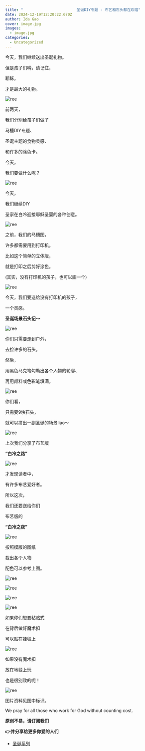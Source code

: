 ```yaml
---
title: "                        圣诞DIY专题 - 布艺和石头都在欢唱"
date: 2024-12-19T12:20:22.670Z
author: Ida Gao
cover: image.jpg
images:
  - image.jpg
categories:
  - Uncategorized
---
```


今天，我们继续送出圣诞礼物。

<!--more-->

但是孩子们呐，请记住，

耶稣，

才是最大的礼物。

![ree](https://static.wixstatic.com/media/ec8b63_190fdfceb0034ca18b73a8c129ab6d66~mv2.jpg)

前两天，

我们分别给孩子们做了

马槽DIY专题、

圣诞主题的食物灵感、

和许多的涂色卡。

今天，

我们要做什么呢？

![ree](https://static.wixstatic.com/media/ec8b63_0a62323afa9c4be7b8b4eafa7359149f~mv2.jpg)

今天，

我们继续DIY

圣家在白冷迎接耶稣圣婴的各种创意。

![ree](https://static.wixstatic.com/media/ec8b63_7428fcabbfd3463abb0c33f91ba1b361~mv2.jpg)

之前，我们的马槽图，

许多都需要用到打印机。

比如这个简单的立体版，

就是打印之后剪好涂色。

(其实，没有打印机的孩子，也可以画一个)

![ree](https://static.wixstatic.com/media/ec8b63_8b071053dba64dd4817b58296eff4a68~mv2.jpg)

今天，我们要送给没有打印机的孩子，

一个灵感。

**圣诞场景石头记～**

![ree](https://static.wixstatic.com/media/ec8b63_6323eabc23e44e759e1689b2d25bee32~mv2.jpg)

你们只需要走到户外，

去捡许多的石头。

然后，

用黑色马克笔勾勒出各个人物的轮廓、

再用颜料或色彩笔填满。

![ree](https://static.wixstatic.com/media/ec8b63_71ba991c04a64df58b35e4a4e4ac1e02~mv2.jpg)

你们看，

只需要9块石头，

就可以拼出一副圣诞的场景liao～

![ree](https://static.wixstatic.com/media/ec8b63_4a1b5af624734ceeb51de68f78cc6d29~mv2.jpg)

上次我们分享了布艺版

**“白冷之路”**

![ree](https://static.wixstatic.com/media/ec8b63_ec514586e2034b07bb0ef734d503c7de~mv2.jpg)

才发现读者中，

有许多布艺爱好者。

所以这次，

我们还要送给你们

布艺版的

**“白冷之夜”**

![ree](https://static.wixstatic.com/media/ec8b63_d2a05b22f1ba4c9ebddb751f53e25976~mv2.jpg)

按照模版的图纸

裁出各个人物

配色可以参考上图。

  

![ree](https://static.wixstatic.com/media/ec8b63_a0d4a4cb28984d67902245c2c9cb512d~mv2.jpg)

![ree](https://static.wixstatic.com/media/ec8b63_beea13815f254e1fab86d9246209f7d5~mv2.jpg)

![ree](https://static.wixstatic.com/media/ec8b63_cc248da71d504f2b9c15c4d1ccd77d44~mv2.jpg)

![ree](https://static.wixstatic.com/media/ec8b63_a5f770c53900410f98e5c0b89bd8acec~mv2.jpg)

如果你们想要粘贴式

在背后做好魔术扣

可以贴在挂毯上

![ree](https://static.wixstatic.com/media/ec8b63_78d784e185104b95b481e3db6ec03490~mv2.jpg)

如果没有魔术扣

放在地毯上玩

也是很别致的呢！

![ree](https://static.wixstatic.com/media/ec8b63_28dbeefec5ce4972b49e520cc42c82fa~mv2.jpg)

图片资料见图中标识。

We pray for all those who work for God without counting cost.

**原创不易，请订阅我们**

**👉并分享给更多你爱的人们**

  

  

  

*   [圣诞系列](https://www.urloveinme.com/首頁/categories/圣诞系列)
